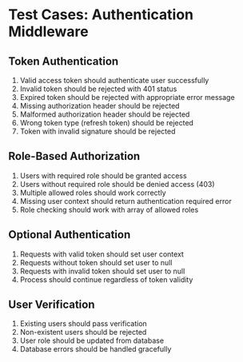 # Test Cases: Authentication Middleware

## Token Authentication
1. Valid access token should authenticate user successfully
2. Invalid token should be rejected with 401 status
3. Expired token should be rejected with appropriate error message
4. Missing authorization header should be rejected
5. Malformed authorization header should be rejected
6. Wrong token type (refresh token) should be rejected
7. Token with invalid signature should be rejected

## Role-Based Authorization
1. Users with required role should be granted access
2. Users without required role should be denied access (403)
3. Multiple allowed roles should work correctly
4. Missing user context should return authentication required error
5. Role checking should work with array of allowed roles

## Optional Authentication
1. Requests with valid token should set user context
2. Requests without token should set user to null
3. Requests with invalid token should set user to null
4. Process should continue regardless of token validity

## User Verification
1. Existing users should pass verification
2. Non-existent users should be rejected
3. User role should be updated from database
4. Database errors should be handled gracefully